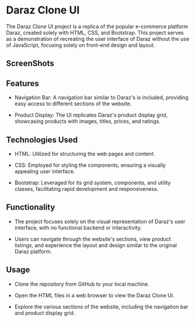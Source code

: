 
# Daraz Clone UI

The Daraz Clone UI project is a replica of the popular e-commerce platform Daraz, created solely with HTML, CSS, and Bootstrap. This project serves as a demonstration of recreating the user interface of Daraz without the use of JavaScript, focusing solely on front-end design and layout.
## ScreenShots
## Features

- Navigation Bar: A navigation bar similar to Daraz's is included, providing easy access to different sections of the website.

- Product Display: The UI replicates Daraz's product display grid, showcasing products with images, titles, prices, and ratings.


## Technologies Used
- HTML: Utilized for structuring the web pages and content.

- CSS: Employed for styling the components, ensuring a visually appealing user interface.

- Bootstrap: Leveraged for its grid system, components, and utility classes, facilitating rapid development and responsiveness.
## Functionality
- The project focuses solely on the visual representation of Daraz's user interface, with no functional backend or interactivity.

- Users can navigate through the website's sections, view product listings, and experience the layout and design similar to the original Daraz platform.
## Usage

- Clone the repository from GitHub to your local machine.

- Open the HTML files in a web browser to view the Daraz Clone UI.

- Explore the various sections of the website, including the navigation bar and product display grid.

